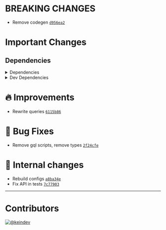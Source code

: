 # BREAKING CHANGES

- Remove codegen [`d956ea2`](https://github.com/keindev/gh-gql/commit/d956ea24fc7c2451ab9f65363f4d714bd53056f4)

# Important Changes

## Dependencies

<details>
<summary>Dependencies</summary>

- Changed **[graphql](https://www.npmjs.com/package/graphql)** from `^16.3.0` to `^16.6.0`
- Changed **[universal-user-agent](https://www.npmjs.com/package/universal-user-agent)** from `^7.0.0` to `^7.0.1`
- Bumped **[graphql-request](https://www.npmjs.com/package/graphql-request)** from `^4.2.0` to `^5.0.0`
- Removed **[graphql-tag](https://www.npmjs.com/package/graphql-tag)**, with `^2.12.6`

</details>

<details>
<summary>Dev Dependencies</summary>

- Changed **[@tagproject/docs-shared-config](https://www.npmjs.com/package/@tagproject/docs-shared-config)** from `^1.0.4` to `^1.1.1`
- Changed **[@tagproject/vscode-shared-config](https://www.npmjs.com/package/@tagproject/vscode-shared-config)** from `^2.0.0` to `^2.0.4`
- Changed **[@typescript-eslint/eslint-plugin](https://www.npmjs.com/package/@typescript-eslint/eslint-plugin)** from `^5.20.0` to `^5.43.0`
- Changed **[@typescript-eslint/parser](https://www.npmjs.com/package/@typescript-eslint/parser)** from `^5.20.0` to `^5.43.0`
- Changed **[changelog-guru](https://www.npmjs.com/package/changelog-guru)** from `^4.0.5` to `^4.0.6`
- Changed **[eslint](https://www.npmjs.com/package/eslint)** from `^8.13.0` to `^8.28.0`
- Changed **[eslint-plugin-promise](https://www.npmjs.com/package/eslint-plugin-promise)** from `^6.0.0` to `^6.1.1`
- Changed **[figma-portal](https://www.npmjs.com/package/figma-portal)** from `^1.0.1` to `^1.0.2`
- Changed **[ghinfo](https://www.npmjs.com/package/ghinfo)** from `^3.0.5` to `^3.0.6`
- Changed **[prettier](https://www.npmjs.com/package/prettier)** from `^2.6.2` to `^2.7.1`
- Changed **[typescript](https://www.npmjs.com/package/typescript)** from `^4.6.3` to `^4.9.3`
- Bumped **[@tagproject/ts-package-shared-config](https://www.npmjs.com/package/@tagproject/ts-package-shared-config)** from `^9.0.4` to `^10.0.1`
- Bumped **[@types/jest](https://www.npmjs.com/package/@types/jest)** from `^27.4.1` to `^29.2.3`
- Bumped **[@types/node](https://www.npmjs.com/package/@types/node)** from `^17.0.25` to `^18.11.9`
- Bumped **[cspell](https://www.npmjs.com/package/cspell)** from `^5.19.7` to `^6.14.3`
- Bumped **[dotenv-cli](https://www.npmjs.com/package/dotenv-cli)** from `^5.1.0` to `^6.0.0`
- Bumped **[eslint-plugin-jest](https://www.npmjs.com/package/eslint-plugin-jest)** from `^26.1.4` to `^27.1.5`
- Bumped **[husky](https://www.npmjs.com/package/husky)** from `^7.0.4` to `^8.0.2`
- Bumped **[jest](https://www.npmjs.com/package/jest)** from `^27.5.1` to `^29.3.1`
- Bumped **[ts-jest](https://www.npmjs.com/package/ts-jest)** from `^27.1.4` to `^29.0.3`
- Removed **[@graphql-codegen/add](https://www.npmjs.com/package/@graphql-codegen/add)**, with `^3.1.1`
- Removed **[@graphql-codegen/cli](https://www.npmjs.com/package/@graphql-codegen/cli)**, with `^2.6.2`
- Removed **[@graphql-codegen/import-types-preset](https://www.npmjs.com/package/@graphql-codegen/import-types-preset)**, with `^2.1.15`
- Removed **[@graphql-codegen/near-operation-file-preset](https://www.npmjs.com/package/@graphql-codegen/near-operation-file-preset)**, with `^2.2.9`
- Removed **[@graphql-codegen/typescript](https://www.npmjs.com/package/@graphql-codegen/typescript)**, with `^2.4.8`
- Removed **[@graphql-codegen/typescript-graphql-request](https://www.npmjs.com/package/@graphql-codegen/typescript-graphql-request)**, with `^4.4.5`
- Removed **[@graphql-codegen/typescript-operations](https://www.npmjs.com/package/@graphql-codegen/typescript-operations)**, with `^2.3.5`

</details>

# :fire: Improvements

- Rewrite queries [`6115b86`](https://github.com/keindev/gh-gql/commit/6115b864df2b09768052bd576cf102f085084d3a)

# :bug: Bug Fixes

- Remove gql scripts, remove types [`2f24cfe`](https://github.com/keindev/gh-gql/commit/2f24cfeb435ddab58a85ebb9eb4a76faaf6f4dcc)

# :memo: Internal changes

- Rebuild configs [`a8ba34e`](https://github.com/keindev/gh-gql/commit/a8ba34e237bff7e53d98586d22180c6e3752a292)
- Fix API in tests [`7c77903`](https://github.com/keindev/gh-gql/commit/7c7790356bd3a53092cf74a95268ab388521e7a7)

---

# Contributors

[![@keindev](https://avatars.githubusercontent.com/u/4527292?v=4&s=40)](https://github.com/keindev)
